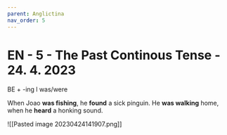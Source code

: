 ```yaml
---
parent: Anglictina
nav_order: 5
---
```

# EN - 5 - The Past Continous Tense - 24. 4. 2023

BE + -ing
l
was/were

When Joao **was fishing**, he **found** a sick pinguin.
He **was walking** home, when he **heard** a honking sound.

![[Pasted image 20230424141907.png]]
